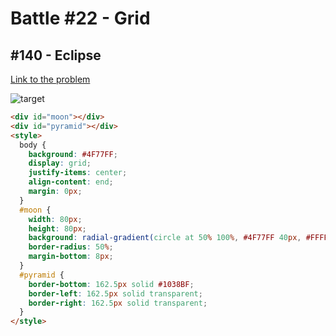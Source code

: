 # Battle #22 - Grid

## #140 - Eclipse

[Link to the problem](https://cssbattle.dev/play/140)

![target](https://cssbattle.dev/targets/140.png)


```html
<div id="moon"></div>
<div id="pyramid"></div>
<style>
  body {
    background: #4F77FF;
    display: grid;
    justify-items: center;
    align-content: end;
    margin: 0px;
  }
  #moon {
    width: 80px;
    height: 80px;
    background: radial-gradient(circle at 50% 100%, #4F77FF 40px, #FFFFFF 40px);
    border-radius: 50%;
    margin-bottom: 8px;
  }
  #pyramid {
    border-bottom: 162.5px solid #1038BF;
    border-left: 162.5px solid transparent;
    border-right: 162.5px solid transparent;
  }
</style>
```
